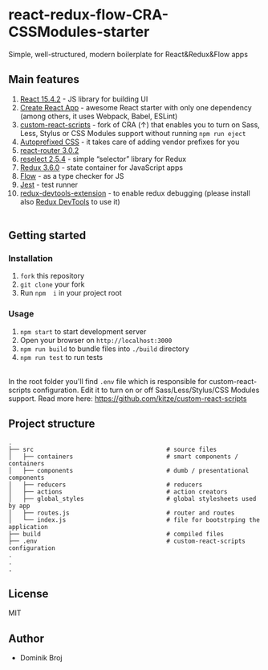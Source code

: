 # react-redux-flow-CRA-CSSModules-starter

<p>Simple, well-structured, modern boilerplate for React&Redux&Flow apps </p>

## Main features

1. [React 15.4.2](https://facebook.github.io/react/) - JS library for building UI
1. [Create React App](https://github.com/facebookincubator/create-react-app) - awesome React starter with only one dependency (among others, it uses  Webpack, Babel, ESLint)
2. [custom-react-scripts](https://github.com/kitze/custom-react-scripts) - fork of CRA (↑) that enables you to turn on Sass, Less, Stylus or CSS Modules support without running ```npm run eject```
3. [Autoprefixed CSS](https://github.com/postcss/autoprefixer) - it takes care of adding vendor prefixes for you
4. [react-router 3.0.2](https://github.com/ReactTraining/react-router)
5. [reselect 2.5.4](https://github.com/reactjs/reselect) - simple “selector” library for Redux
6. [Redux 3.6.0](http://redux.js.org/) - state container for JavaScript apps
7. [Flow](https://flowtype.org/) - as a type checker for JS
8. [Jest](https://facebook.github.io/jest/) - test runner
9. [redux-devtools-extension](https://github.com/zalmoxisus/redux-devtools-extension) - to enable redux debugging (please install also [Redux DevTools](https://chrome.google.com/webstore/detail/redux-devtools/lmhkpmbekcpmknklioeibfkpmmfibljd) to use it)
<br/><br/>

## Getting started

### Installation

1. ```fork``` this repository
2. ```git clone``` your fork
3. Run ```npm  i``` in your project root

### Usage
1. ```npm start``` to start development server
2. Open your browser on ```http://localhost:3000```
3. ```npm run build``` to bundle files into ```./build``` directory
4. ```npm run test``` to run tests
<br/><br/>

In the root folder you'll find ```.env``` file which is responsible for custom-react-scripts configuration. Edit it to turn on or off Sass/Less/Stylus/CSS Modules support. Read more here: https://github.com/kitze/custom-react-scripts

## Project structure
```
.
├── src                                     # source files
│   ├── containers                          # smart components / containers
│   ├── components                          # dumb / presentational components
│   ├── reducers                            # reducers
│   ├── actions                             # action creators
│   ├── global_styles                       # global stylesheets used by app
│   ├── routes.js                           # router and routes
│   └── index.js                            # file for bootstrping the application
├── build                                   # compiled files
├── .env                                    # custom-react-scripts configuration
.
.
.
```

## License
MIT

## Author

* Dominik Broj
